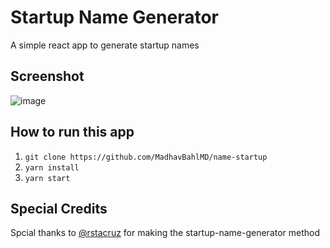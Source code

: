 # Startup Name Generator

A simple react app to generate startup names

## Screenshot

![image](https://user-images.githubusercontent.com/26179770/81479787-2d60bc80-9243-11ea-93e2-0c16203cef93.png)

## How to run this app

1. `git clone https://github.com/MadhavBahlMD/name-startup`
2. `yarn install`
3. `yarn start`

## Special Credits

Spcial thanks to [@rstacruz](https://github.com/rstacruz/startup-name-generator) for making the startup-name-generator method